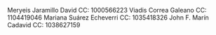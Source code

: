 Meryeis Jaramillo David CC: 1000566223
Viadis Correa Galeano  CC: 1104419046
Mariana Suárez Echeverri  CC: 1035418326
John F. Marín Cadavid  CC: 1038627159
